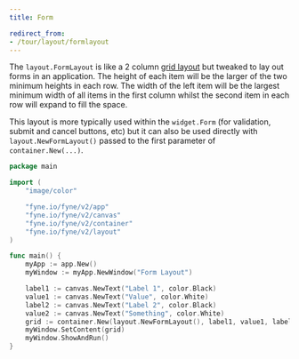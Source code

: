 ```yaml
---
title: Form

redirect_from:
- /tour/layout/formlayout
---
```


The `layout.FormLayout` is like a 2 column [grid layout](gridlayout.html)
but tweaked to lay out forms in an application.
The height of each item will be the larger of the two minimum heights
in each row. The width of the left item will be the largest minimum
width of all items in the first column whilst the second item in each
row will expand to fill the space.

This layout is more typically used within the `widget.Form` (for validation, submit and cancel buttons, etc) but it can
also be used directly with `layout.NewFormLayout()` passed to the first
parameter of `container.New(...)`.

```go
package main

import (
	"image/color"

	"fyne.io/fyne/v2/app"
	"fyne.io/fyne/v2/canvas"
	"fyne.io/fyne/v2/container"
	"fyne.io/fyne/v2/layout"
)

func main() {
	myApp := app.New()
	myWindow := myApp.NewWindow("Form Layout")

	label1 := canvas.NewText("Label 1", color.Black)
	value1 := canvas.NewText("Value", color.White)
	label2 := canvas.NewText("Label 2", color.Black)
	value2 := canvas.NewText("Something", color.White)
	grid := container.New(layout.NewFormLayout(), label1, value1, label2, value2)
	myWindow.SetContent(grid)
	myWindow.ShowAndRun()
}
```
